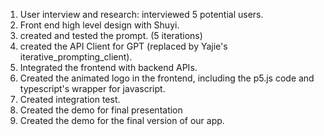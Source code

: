 1. User interview and research: interviewed 5 potential users.
2. Front end high level design with Shuyi.
3. created and tested the prompt. (5 iterations)
4. created the API Client for GPT (replaced by Yajie's iterative_prompting_client).
5. Integrated the frontend with backend APIs.
6. Created the animated logo in the frontend, including the p5.js code and typescript's wrapper for javascript.
7. Created integration test.
8. Created the demo for final presentation
9. Created the demo for the final version of our app. 
